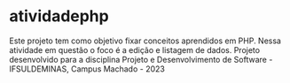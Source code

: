 # atividadephp
Este projeto tem como objetivo fixar conceitos aprendidos em PHP. Nessa atividade em questão o foco é a edição e listagem de dados.
Projeto desenvolvido para a disciplina Projeto e Desenvolvimento de Software - IFSULDEMINAS, Campus Machado - 2023
